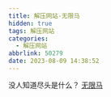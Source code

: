 ```yaml
---
title: 解压网站-无限马
hidden: true
tags: 解压网站
categories:
  - 解压网站
abbrlink: 50279
date: 2023-08-09 14:38:52
---
```


没人知道尽头是什么？
[无限马](http://endless.horse)